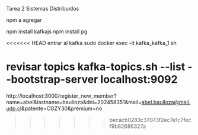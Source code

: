 Tarea 2 Sistemas Distribuidos


npm a agregar

npm install kafkajs
npm install pg


<<<<<<< HEAD
entrar al kafka
sudo docker exec -it kafka_kafka_1 sh

revisar topics 
kafka-topics.sh  --list --bootstrap-server localhost:9092
=======



http://localhost:3000/register_new_member?name=abel&lastname=baulloza&dni=202458351&mail=abel.baulloza@mail.udp.cl&patente=CGZY30&premium=no
>>>>>>> becacb0283c37073f2ec7e1c7fecf9b82686327a
